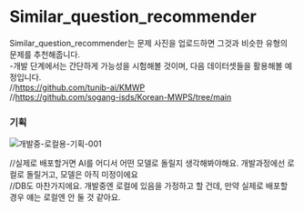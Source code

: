 # Similar_question_recommender

Similar_question_recommender는 문제 사진을 업로드하면 그것과 비슷한 유형의 문제를 추천해줍니다.  
-개발 단계에서는 간단하게 가능성을 시험해볼 것이며, 다음 데이터셋들을 활용해볼 예정입니다.  
//https://github.com/tunib-ai/KMWP  
//https://github.com/sogang-isds/Korean-MWPS/tree/main


### 기획
![개발중-로컬용-기획-001](https://github.com/user-attachments/assets/a8270128-20d3-44e7-afc5-e91aedc5c230)  

//실제로 배포할거면 AI를 어디서 어떤 모델로 돌릴지 생각해봐야해요. 개발과정에선 로컬로 돌릴거고, 모델은 아직 미정이에요  
//DB도 마찬가지에요. 개발중엔 로컬에 있음을 가정하고 할 건데, 만약 실제로 배포할 경우 얘는 로컬엔 안 둘 것 같아요.
